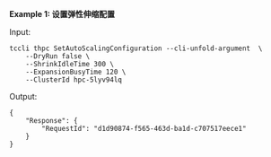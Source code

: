 **Example 1: 设置弹性伸缩配置**



Input: 

```
tccli thpc SetAutoScalingConfiguration --cli-unfold-argument  \
    --DryRun false \
    --ShrinkIdleTime 300 \
    --ExpansionBusyTime 120 \
    --ClusterId hpc-5lyv94lq
```

Output: 
```
{
    "Response": {
        "RequestId": "d1d90874-f565-463d-ba1d-c707517eece1"
    }
}
```

